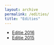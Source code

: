 ```yaml
---
layout: archive
permalink: /edities/
title: "Edities"
---
```


<ul>
	<li><a href="/edities/2016/">Editie 2016</a></li>
	<li><a href="/edities/2015/">Editie 2015</a></li>
</ul>